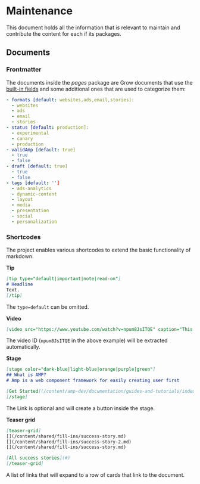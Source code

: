 # Maintenance
This document holds all the information that is relevant to maintain and contribute the content for each if its packages.

## Documents
### Frontmatter
The documents inside the *pages* package are Grow documents that use the [built-in fields](http://grow.io/docs/documents/#built-in-fields) and some additional ones that are used to categorize them:

```yaml
- formats [default: websites,ads,email,stories]:
  - websites
  - ads
  - email
  - stories
- status [default: production]:
  - experimental
  - canary
  - production
- validAmp [default: true]
  - true
  - false
- draft [default: true]
  - true
  - false
- tags [default: '']
  - ads-analytics
  - dynamic-content
  - layout
  - media
  - presentation
  - social
  - personalization
```

### Shortcodes
The project enables various shortcodes to extend the basic functionality of markdown.

**Tip**
```md
[tip type="default|important|note|read-on"]
# Headline
Text.
[/tip]
```

The `type=default` can be omitted.

**Video**
```md
[video src="https://www.youtube.com/watch?v=npum8JsITQE" caption="This is the caption text."]
```

The video ID (`npum8JsITQE` in the above example) will be extracted automatically.

**Stage**
```md
[stage color="dark-blue|light-blue|orange|purple|green"]
## What is AMP?
# Amp is a web component framework for easily creating user first

[Get Started](/content/amp-dev/documentation/guides-and-tutorials/index.md)
[/stage]
```

The Link is optional and will create a button inside the stage.

**Teaser grid**
```md
[teaser-grid]
[](/content/shared/fill-ins/success-story.md)
[](/content/shared/fill-ins/success-story-2.md)
[](/content/shared/fill-ins/success-story.md)

[All success stories](#)
[/teaser-grid]
```

A list of links that will expand to a row of cards that link to the document.
